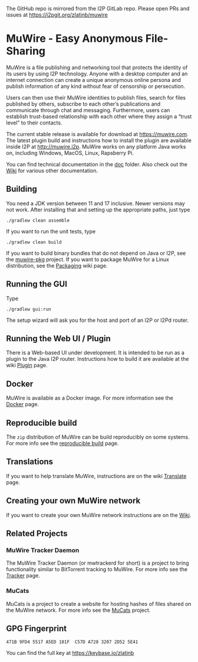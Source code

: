 The GitHub repo is mirrored from the I2P GitLab repo.  Please open PRs and issues at https://i2pgit.org/zlatinb/muwire

# MuWire - Easy Anonymous File-Sharing

MuWire is a file publishing and networking tool that protects the identity of its users by using I2P technology. Anyone with a desktop computer and an internet connection can create a unique anonymous online persona and publish information of any kind without fear of censorship or persecution.

Users can then use their MuWire identities to publish files, search for files published by others, subscribe to each other’s publications and communicate through chat and messaging. Furthermore, users can establish trust-based relationship with each other where they assign a “trust level” to their contacts. 

The current stable release is available for download at https://muwire.com.  The latest plugin build and instructions how to install the plugin are available inside I2P at http://muwire.i2p.  MuWire works on any platform Java works on, including Windows, MacOS, Linux, Rapsberry Pi. 

You can find technical documentation in the [doc] folder.  Also check out the [Wiki] for various other documentation.

## Building

You need a JDK version between 11 and 17 inclusive.  Newer versions may not work.  After installing that and setting up the appropriate paths, just type

```
./gradlew clean assemble
```

If you want to run the unit tests, type
```
./gradlew clean build
```

If you want to build binary bundles that do not depend on Java or I2P, see the [muwire-pkg] project.  If you want to package MuWire for a Linux distribution, see the [Packaging] wiki page.

## Running the GUI

Type
```
./gradlew gui:run
```

The setup wizard will ask you for the host and port of an I2P or I2Pd router.

## Running the Web UI / Plugin

There is a Web-based UI under development.  It is intended to be run as a plugin to the Java I2P router.  Instructions how to build it are available at the wiki [Plugin] page.

## Docker

MuWire is available as a Docker image.  For more information see the [Docker] page.

## Reproducible build

The `zip` distribution of MuWire can be build reproducibly on some systems.  For more info see the [reproducible build] page.
## Translations
If you want to help translate MuWire, instructions are on the wiki [Translate] page.

## Creating your own MuWire network
If you want to create your own MuWire network instructions are on the [Wiki].

## Related Projects
### MuWire Tracker Daemon
The MuWire Tracker Daemon (or mwtrackerd for short) is a project to bring functionality similar to BitTorrent tracking to MuWire.  For more info see the [Tracker] page.
### MuCats
MuCats is a project to create a website for hosting hashes of files shared on the MuWire network.  For more info see the [MuCats] project.

## GPG Fingerprint

```
471B 9FD4 5517 A5ED 101F  C57D A728 3207 2D52 5E41
```

You can find the full key at https://keybase.io/zlatinb


[Default I2CP port]: https://geti2p.net/en/docs/ports
[Wiki]: https://github.com/zlatinb/muwire/wiki
[doc]: https://github.com/zlatinb/muwire/tree/master/doc
[muwire-pkg]: https://github.com/zlatinb/muwire-pkg 
[Packaging]: https://github.com/zlatinb/muwire/wiki/Packaging
[cli options]: https://github.com/zlatinb/muwire/wiki/CLI-Configuration-Options
[I2P Github]: https://github.com/i2p/i2p.i2p
[Plugin]: https://github.com/zlatinb/muwire/wiki/Plugin
[Docker]: https://github.com/zlatinb/muwire/wiki/Docker
[Translate]: https://wiki.localizationlab.org/index.php/MuWire
[jlesage/docker-baseimage-gui]: https://github.com/jlesage/docker-baseimage-gui
[Tracker]: https://github.com/zlatinb/muwire/wiki/Tracker-Daemon
[MuCats]: https://github.com/zlatinb/mucats
[reproducible build]: https://github.com/zlatinb/muwire/wiki/Reproducible-build
